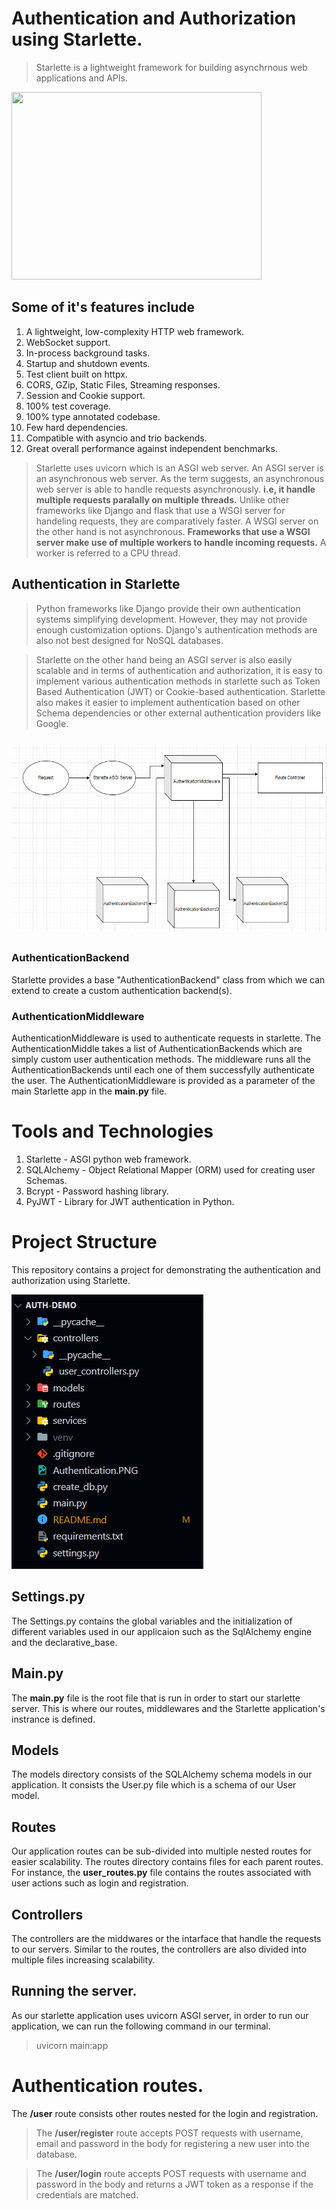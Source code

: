 # Authentication and Authorization using Starlette.

> Starlette is a lightweight framework for building asynchrnous web applications and APIs.


<img src="https://user-images.githubusercontent.com/11155743/56979646-f7462280-6b82-11e9-89c9-f052176c3ab0.png" width=400px height=300px>

## Some of it's features include
1. A lightweight, low-complexity HTTP web framework.
2. WebSocket support.
3. In-process background tasks.
4. Startup and shutdown events.
5. Test client built on httpx.
6. CORS, GZip, Static Files, Streaming responses.
7. Session and Cookie support.
8. 100% test coverage.
9. 100% type annotated codebase.
10. Few hard dependencies.
11. Compatible with asyncio and trio backends.
12. Great overall performance against independent benchmarks.

> Starlette uses uvicorn which is an ASGI web server. An ASGI server is an asynchronous web server. As the term suggests, an asynchronous web server is able to handle requests asynchronously. <strong>i.e, it handle multiple requests paralally on multiple threads.</strong> Unlike other frameworks like Django and flask that use a WSGI server for handeling requests, they are comparatively faster. A WSGI server on the other hand is not asynchronous. <strong>Frameworks that use a WSGI server make use of multiple workers to handle incoming requests.</strong> A worker is referred to a CPU thread.

## Authentication in Starlette
> Python frameworks like Django provide their own authentication systems simplifying development. However, they may not provide enough  customization options. Django's authentication methods are also not best designed for NoSQL databases.

> Starlette on the other hand being an ASGI server is also easily scalable and in terms of authentication and authorization, it is easy to implement various authentication methods in starlette such as Token Based Authentication (JWT) or Cookie-based authentication. Starlette also makes it easier to implement authentication based on other Schema dependencies or other external authentication providers like Google.

<div style='display:flex; justify-content:center; padding: 10px 0;'>
<img src='./Authentication.PNG' width='600px' height='300px'>
</div>

### AuthenticationBackend
Starlette provides a base "AuthenticationBackend" class from which we can extend to create a custom authentication backend(s).

### AuthenticationMiddleware
AuthenticationMiddleware is used to authenticate requests in starlette. The AuthenticationMiddle takes a list of AuthenticationBackends which are simply custom user authentication methods. The middleware runs all the AuthenticationBackends until each one of them successfylly authenticate the user. The AuthenticationMiddleware is provided as a parameter of the main Starlette app in the **main.py** file.


# Tools and Technologies
1. Starlette - ASGI python web framework.
2. SQLAlchemy - Object Relational Mapper (ORM) used for creating user Schemas.
3. Bcrypt - Password hashing library.
4. PyJWT - Library for JWT authentication in Python.
# Project Structure
This repository contains a project for demonstrating the authentication and authorization using Starlette.

<img src="./file-structure.png">


## Settings.py
The Settings.py contains the global variables and the initialization of different variables used in our applicaion such as the SqlAlchemy engine and the declarative_base.
## Main.py
The **main.py** file is the root file that is run in order to start our starlette server. This is where our routes, middlewares and the Starlette application's instrance is defined.
## Models
The models directory consists of the SQLAlchemy schema models in our application. It consists the User.py file which is a schema of our User model.
## Routes
Our application routes can be sub-divided into multiple nested routes for easier scalability.
The routes directory contains files for each parent routes. For instance, the **user_routes.py** file contains the routes associated with user actions such as login and registration.
## Controllers
The controllers are the middwares or the intarface that handle the requests to our servers. Similar to the routes, the controllers are also divided into multiple files increasing scalability. 
## Running the server.
As our starlette application uses uvicorn ASGI server, in order to run our application, we can run the following command in our terminal.
> uvicorn main:app

# Authentication routes.
The **/user** route consists other routes nested for the login and registration.
> The **/user/register** route accepts POST requests with username, email and password in the body for registering a new user into the database.

> The **/user/login** route accepts POST requests with username and password in the body and returns a JWT token as a response if the credentials are matched.